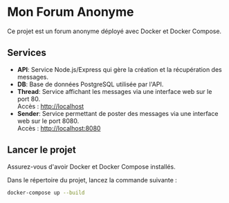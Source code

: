 # Mon Forum Anonyme

Ce projet est un forum anonyme déployé avec Docker et Docker Compose.

## Services

- **API**: Service Node.js/Express qui gère la création et la récupération des messages.
- **DB**: Base de données PostgreSQL utilisée par l'API.
- **Thread**: Service affichant les messages via une interface web sur le port 80.  
  Accès : [http://localhost](http://localhost)
- **Sender**: Service permettant de poster des messages via une interface web sur le port 8080.  
  Accès : [http://localhost:8080](http://localhost:8080)

## Lancer le projet

Assurez-vous d'avoir Docker et Docker Compose installés.

Dans le répertoire du projet, lancez la commande suivante :

```bash
docker-compose up --build
```
